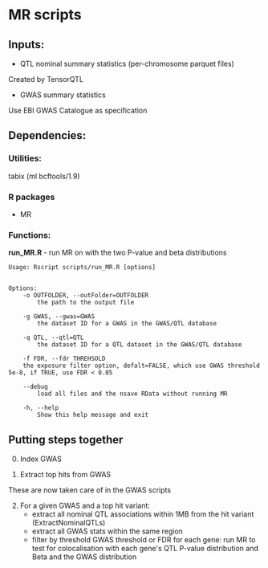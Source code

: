 # MR scripts

## Inputs:

* QTL nominal summary statistics (per-chromosome parquet files)

Created by TensorQTL

* GWAS summary statistics

Use EBI GWAS Catalogue as specification

## Dependencies:

### Utilities:

tabix (ml bcftools/1.9)

### R packages


* MR

### Functions:


**run_MR.R** - run MR on with the two P-value and beta distributions

```
Usage: Rscript scripts/run_MR.R [options]


Options:
    -o OUTFOLDER, --outFolder=OUTFOLDER
        the path to the output file

    -g GWAS, --gwas=GWAS
        the dataset ID for a GWAS in the GWAS/QTL database

    -q QTL, --qtl=QTL
        the dataset ID for a QTL dataset in the GWAS/QTL database

    -f FDR, --fdr THREHSOLD
	the exposure filter option, defalt=FALSE, which use GWAS threshold 5e-8, if TRUE, use FDR < 0.05

    --debug
        load all files and the nsave RData without running MR

    -h, --help
        Show this help message and exit
```


## Putting steps together

0. Index GWAS

1. Extract top hits from GWAS

These are now taken care of in the GWAS scripts

2. For a given GWAS and a top hit variant:
    - extract all nominal QTL associations within 1MB from the hit variant (ExtractNominalQTLs)
    - extract all GWAS stats within the same region
    - filter by threshold GWAS threshold or FDR
    for each gene:
        run MR to test for colocalisation with each gene's QTL P-value distribution and Beta and the GWAS distribution


